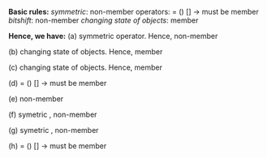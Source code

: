 **Basic rules:**
*symmetric*: non-member
 operators: = () [] -> must be member
*bitshift*: non-member
 *changing state of objects*: member
 
 **Hence, we have:**
 (a) symmetric operator. Hence, non-member

(b) changing state of objects. Hence, member

(c) changing state of objects. Hence, member

(d) = () [] -> must be member

(e) non-member

(f) symetric , non-member

(g) symetric , non-member

(h) = () [] -> must be member
